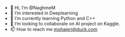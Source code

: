 - 👋 Hi, I’m @NaghmeM
- 👀 I’m interested in Deeplearning 
- 🌱 I’m currently learning Python and C++ 
- 💞️ I’m looking to collaborate on AI project on Kaggle.
- 📫 How to reach me mohajeri@duck.com

<!---
NaghmeM/NaghmeM is a ✨ special ✨ repository because its `README.md` (this file) appears on your GitHub profile.
You can click the Preview link to take a look at your changes.
--->
